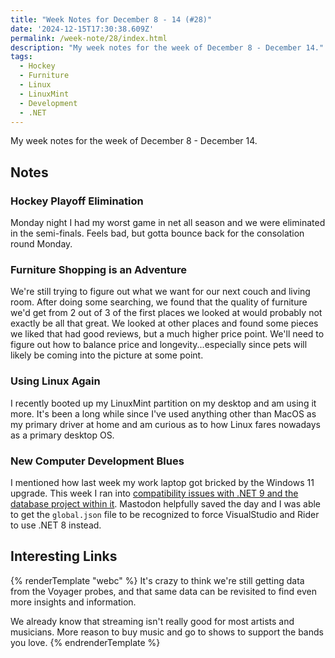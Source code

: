 ```yaml
---
title: "Week Notes for December 8 - 14 (#28)"
date: '2024-12-15T17:30:38.609Z'
permalink: /week-note/28/index.html
description: "My week notes for the week of December 8 - December 14."
tags:
  - Hockey
  - Furniture
  - Linux
  - LinuxMint
  - Development
  - .NET
---
```


My week notes for the week of December 8 - December 14.
<!-- excerpt -->

## Notes

### Hockey Playoff Elimination

Monday night I had my worst game in net all season and we were eliminated in the semi-finals. Feels bad, but gotta bounce back for the consolation round Monday.

### Furniture Shopping is an Adventure

We're still trying to figure out what we want for our next couch and living room. After doing some searching, we found that the quality of furniture we'd get from 2 out of 3 of the first places we looked at would probably not exactly be all that great. We looked at other places and found some pieces we liked that had good reviews, but a much higher price point. We'll need to figure out how to balance price and longevity...especially since pets will likely be coming into the picture at some point.

### Using Linux Again

I recently booted up my LinuxMint partition on my desktop and am using it more. It's been a long while since I've used anything other than MacOS as my primary driver at home and am curious as to how Linux fares nowadays as a primary desktop OS.

### New Computer Development Blues

I mentioned how last week my work laptop got bricked by the Windows 11 upgrade. This week I ran into [compatibility issues with .NET 9 and the database project within it](https://hachyderm.io/@kpwags/113645859673980518). Mastodon helpfully saved the day and I was able to get the `global.json` file to be recognized to force VisualStudio and Rider to use .NET 8 instead.

## Interesting Links

{% renderTemplate "webc" %}
<shared-link title="New study on moons of Uranus raises chance of life" url="https://www.bbc.com/news/articles/cgk1333k0ypo" author="Pallab Ghosh">
It's crazy to think we're still getting data from the Voyager probes, and that same data can be revisited to find even more insights and information.
</shared-link>

<shared-link title="Spotify Is Using You" url="https://www.hearingthings.co/spotify-wrapped-2024/" author="Jill Mapes">
We already know that streaming isn't really good for most artists and musicians. More reason to buy music and go to shows to support the bands you love.
</shared-link>
{% endrenderTemplate %}